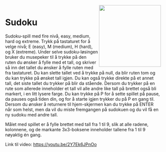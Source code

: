 <img align="right" width=200 src="https://idenyt-viivilla.imgix.net/sites/2/2022/06/sudoku.png?fm=png&ixlib=php-3.3.0&s=30aeae821137b7c1d6d69ad0d47fb591">

# Sudoku

Sudoku-spill med fire nivå, easy, medium, hard og extreme. Trykk på tastaturet for å velge nivå; E (easy), M (medium), H (hard), og X (extreme). Under selve sudoku-løsingen bruker du musepeker til å trykke på den ruten du ønsker å fylle med et tall, og skriver så inn det tallet du ønsker å fylle ruten med fra tastaturet. Du kan slette tallet ved å trykke på null, da blir ruten tom og du kan trykke på ønsket tall igjen. Du kan også trykke direkte på et annet tall, det siste tallet du trykker på blir da stående. Dersom du trykker på en rute som allerede inneholder et tall vil alle andre like tall på brettet også bli markert, i en litt lysere farge. Du kan trykke på P for å sette spillet på pause, da pauses også tiden din, og for å starte igjen trykker du på P en gang til. Dersom du ønsker å returnere til hjem-skjermen kan du trykke på ENTER når som helst, men da vil du miste fremgangen på sudokuen og du vil få en ny sudoku med andre tall. 

Målet med spillet er å fylle brettet med tall fra 1 til 9, slik at alle radene, kolonnene, og de markante 3x3-boksene inneholder tallene fra 1 til 9 nøyaktig én gang. 

Link til video: https://youtu.be/2Y7Ek6JPnOo
